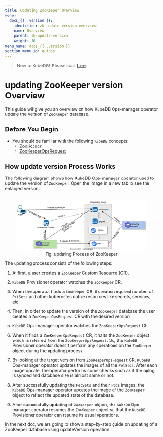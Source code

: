 ```yaml
---
title: Updating ZooKeeper Overview
menu:
  docs_{{ .version }}:
    identifier: zk-update-version-overview
    name: Overview
    parent: zk-update-version
    weight: 10
menu_name: docs_{{ .version }}
section_menu_id: guides
---
```


> New to KubeDB? Please start [here](/docs/README.md).

# updating ZooKeeper version Overview

This guide will give you an overview on how KubeDB Ops-manager operator update the version of `ZooKeeper` database.

## Before You Begin

- You should be familiar with the following `KubeDB` concepts:
    - [ZooKeeper](/docs/guides/zookeeper/concepts/zookeeper.md)
    - [ZooKeeperOpsRequest](/docs/guides/zookeeper/concepts/opsrequest.md)

## How update version Process Works

The following diagram shows how KubeDB Ops-manager operator used to update the version of `ZooKeeper`. Open the image in a new tab to see the enlarged version.

<figure align="center">
  <img alt="updating Process of ZooKeeper" src="/docs/images/day-2-operation/zookeeper/zk-version-update.svg">
<figcaption align="center">Fig: updating Process of ZooKeeper</figcaption>
</figure>

The updating process consists of the following steps:

1. At first, a user creates a `ZooKeeper` Custom Resource (CR).

2. `KubeDB` Provisioner  operator watches the `ZooKeeper` CR.

3. When the operator finds a `ZooKeeper` CR, it creates required number of `PetSets` and other kubernetes native resources like secrets, services, etc.

4. Then, in order to update the version of the `ZooKeeper` database the user creates a `ZooKeeperOpsRequest` CR with the desired version.

5. `KubeDB` Ops-manager operator watches the `ZooKeeperOpsRequest` CR.

6. When it finds a `ZooKeeperOpsRequest` CR, it halts the `ZooKeeper` object which is referred from the `ZooKeeperOpsRequest`. So, the `KubeDB` Provisioner  operator doesn't perform any operations on the `ZooKeeper` object during the updating process.

7. By looking at the target version from `ZooKeeperOpsRequest` CR, `KubeDB` Ops-manager operator updates the images of all the `PetSets`. After each image update, the operator performs some checks such as if the oplog is synced and database size is almost same or not.

8. After successfully updating the `PetSets` and their `Pods` images, the `KubeDB` Ops-manager operator updates the image of the `ZooKeeper` object to reflect the updated state of the database.

9. After successfully updating of `ZooKeeper` object, the `KubeDB` Ops-manager operator resumes the `ZooKeeper` object so that the `KubeDB` Provisioner  operator can resume its usual operations.

In the next doc, we are going to show a step-by-step guide on updating of a ZooKeeper database using updateVersion operation.